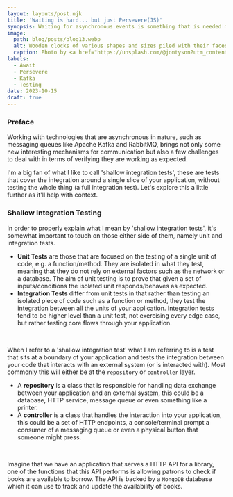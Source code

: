 ```yaml
---
layout: layouts/post.njk
title: 'Waiting is hard... but just Persevere(JS)'
synopsis: Waiting for asynchronous events is something that is needed more and more, especially when testing messaging systems like Apache Kafka and RabbitMQ. This post explores the javascript library that I built in order to help facilitate this.
image: 
  path: blog/posts/blog13.webp
  alt: Wooden clocks of various shapes and sizes piled with their faces showing
  caption: Photo by <a href="https://unsplash.com/@jontyson?utm_content=creditCopyText&utm_medium=referral&utm_source=unsplash">Jon Tyson</a> on <a href="https://unsplash.com/photos/FlHdnPO6dlw?utm_content=creditCopyText&utm_medium=referral&utm_source=unsplash">Unsplash</a>
labels:
  - Await
  - Persevere
  - Kafka
  - Testing
date: 2023-10-15
draft: true
---
```


### Preface
Working with technologies that are asynchronous in nature, such as messaging queues like Apache Kafka and RabbitMQ, brings not only some new interesting mechanisms for communication but also a few challenges to deal with in terms of verifying they are working as expected.

I'm a big fan of what I like to call 'shallow integration tests', these are tests that cover the integration around a single slice of your application, without testing the whole thing (a full integration test). Let's explore this a little further as it'll help with context.

### Shallow Integration Testing
In order to properly explain what I mean by 'shallow integration tests', it's somewhat important to touch on those either side of them, namely unit and integration tests.

- **Unit Tests** are those that are focused on the testing of a single unit of code, e.g. a function/method. They are isolated in what they test, meaning that they do not rely on external factors such as the network or a database. The aim of unit testing is to prove that given a set of inputs/conditions the isolated unit responds/behaves as expected.
- **Integration Tests** differ from unit tests in that rather than testing an isolated piece of code such as a function or method, they test the integration between all the units of your application. Integration tests tend to be higher level than a unit test, not exercising every edge case, but rather testing core flows through your application.

<br>

When I refer to a 'shallow integration test' what I am referring to is a test that sits at a boundary of your application and tests the integration between your code that interacts with an external system (or is interacted with). Most commonly this will either be at the `repository` or `controller` layer.<br>

<custom-element>
    <banner type="info">
        <ul>
            <li>A <b>repository</b> is a class that is responsible for handling data exchange between your application and an external system, this could be a database, HTTP service, message queue or even something like a printer.</li>
            <li>A <b>controller</b> is a class that handles the interaction into your application, this could be a set of HTTP endpoints, a console/terminal prompt a consumer of a messaging queue or even a physical button that someone might press.</li>
        </ul>
    </banner>
</custom-element>

<br>

Imagine that we have an application that serves a HTTP API for a library, one of the functions that this API performs is allowing patrons to check if books are available to borrow. The API is backed by a `MongoDB` database which it can use to track and update the availability of books.
